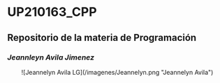 # UP210163_CPP
## **Repositorio de la materia de Programación**
### _Jeannleyn Avila Jimenez_

<center>
![Jeannelyn Avila LG](/imagenes/Jeannelyn.png "Jeannelyn Avila")
 <center/>

